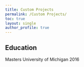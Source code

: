 ```yaml
---
title: Custom Projects
permalink: /Custom Projects/
toc: true
layout: single
author_profile: true
---
```


## Education
Masters University of Michigan 2016
